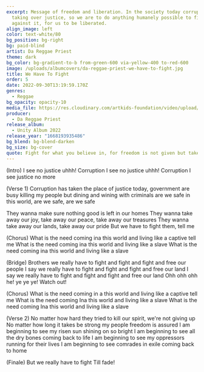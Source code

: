 ```yaml
---
excerpt: Message of freedom and liberation. In the society today corruption is
  taking over justice, so we are to do anything humanely possible to fight
  against it, for us to be liberated.
align_image: left
color: text-white/80
bg_position: bg-right
bg: paid-blind
artist: Da Reggae Priest
theme: dark
bg_color: bg-gradient-to-b from-green-600 via-yellow-400 to-red-600
image: /uploads/albumcovers/da-reggae-priest-we-have-to-fight.jpg
title: We Have To Fight
order: 5
date: 2022-09-30T13:19:59.170Z
genres:
  - Reggae
bg_opacity: opacity-10
media_file: https://res.cloudinary.com/artkids-foundation/video/upload/v1664797977/05._Da_Reggae_Priest_-_We_Have_To_Fight_ynd367.mp3
producer:
  - Da Reggae Priest
release_album:
  - Unity Album 2022
release_year: "1668193935486"
bg_blend: bg-blend-darken
bg_size: bg-cover
quote: Fight for what you believe in, for freedom is not given but taken.
---
```

(Intro)
I see no justice uhhh! Corruption
I see no justice uhhh! Corruption
I see justice no more


(Verse 1)
Corruption has taken the place of justice today, government are busy killing my people but dining and wining with criminals are we safe in this world, are we safe, are we safe

They wanna make sure nothing good is left in our homes
They wanna take away our joy, take away our peace, take away our treasures
They wanna take away our lands, take away our pride
But we have to fight them, tell me


(Chorus)
What is the need coming ina this world and living like a captive tell me
What is the need coming ina this world and living like a slave
What is the need coming ina this world and living like a slave


(Bridge)
Brothers we really have to fight and fight and fight and free our people
I say we really have to fight and fight and fight and free our land
I say we really have to fight and fight and fight and free our land
Ohh ohh ohh he! ye ye ye!
Watch out!


(Chorus)
What is the need coming in a this world and living like a captive tell me
What is the need coming Ina this world and living like a slave
What is the need coming Ina this world and living like a slave


(Verse 2)
No matter how hard they tried to kill our spirit, we're not giving up
No matter how long it takes be strong my people freedom is assured
I am beginning to see my risen sun shining on so bright
I am beginning to see all the dry bones coming back to life
I am beginning to see my oppressors running for their lives
I am beginning to see comrades in exile coming back to home


(Finale)
But we really have to fight
Till fade!